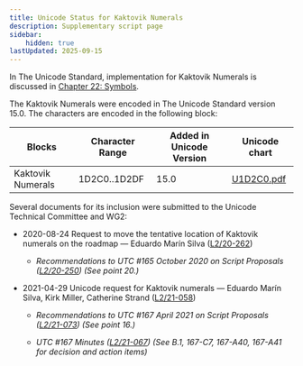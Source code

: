 ```yaml
---
title: Unicode Status for Kaktovik Numerals
description: Supplementary script page
sidebar:
    hidden: true
lastUpdated: 2025-09-15
---
```


In The Unicode Standard, implementation for Kaktovik Numerals is discussed in [Chapter 22: Symbols](https://www.unicode.org/versions/latest/core-spec/chapter-22/#G83753).

[comment]: # (end of intro)

[comment]: # (start of blocks)

The Kaktovik Numerals were encoded in The Unicode Standard version 15.0. The characters are encoded in the following block:

| Blocks | Character Range | Added in Unicode Version | Unicode chart |
| ------ | --------------- | ------------------------ | ------------- |
| Kaktovik Numerals | 1D2C0..1D2DF | 15.0 | [U1D2C0.pdf](https://www.unicode.org/charts/PDF/U1D2C0.pdf) |

[comment]: # (end of blocks)

[comment]: # (start of chars)



[comment]: # (end of chars)

[comment]: # (start of rest)

Several documents for its inclusion were submitted to the Unicode Technical Committee and WG2:

- 2020-08-24 Request to move the tentative location of Kaktovik numerals on the roadmap — Eduardo Marín Silva ([L2/20-262](http://www.unicode.org/cgi-bin/GetMatchingDocs.pl?L2/20-262))

  - _Recommendations to UTC #165 October 2020 on Script Proposals ([L2/20-250](http://www.unicode.org/L2/L2020/20250-script-adhoc-rept.pdf)) (See point 20.)_

- 2021-04-29 Unicode request for Kaktovik numerals — Eduardo Marín Silva, Kirk Miller, Catherine Strand ([L2/21-058](http://www.unicode.org/cgi-bin/GetMatchingDocs.pl?L2/21-058))

  - _Recommendations to UTC #167 April 2021 on Script Proposals ([L2/21-073](http://www.unicode.org/L2/L2021/21073-script-adhoc-rept.pdf)) (See point 16.)_

  - _UTC #167 Minutes ([L2/21-067](https://www.unicode.org/L2/L2021/21066.htm)) (See B.1, 167-C7, 167-A40, 167-A41 for decision and action items)_
